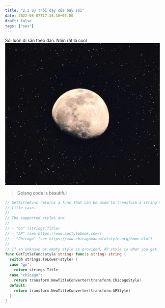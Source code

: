 ```yaml
---
title: "2.1 Sự trỗi dậy của bầy sói"
date: 2022-08-07T17:38:18+07:00
draft: false
tags: ["sex"] 
---
```


Sói luôn đi săn theo đàn. Nhìn rất là cool
![](moon.png)

> Golang code is beautiful

```go {linenos=table,hl_lines=[8,"15-17"],linenostart=1}
// GetTitleFunc returns a func that can be used to transform a string to
// title case.
//
// The supported styles are
//
// - "Go" (strings.Title)
// - "AP" (see https://www.apstylebook.com/)
// - "Chicago" (see https://www.chicagomanualofstyle.org/home.html)
//
// If an unknown or empty style is provided, AP style is what you get.
func GetTitleFunc(style string) func(s string) string {
  switch strings.ToLower(style) {
  case "go":
    return strings.Title
  case "chicago":
    return transform.NewTitleConverter(transform.ChicagoStyle)
  default:
    return transform.NewTitleConverter(transform.APStyle)
  }
}
```
